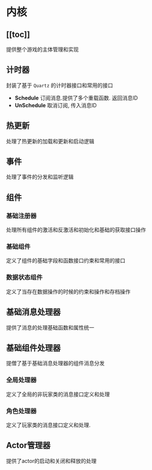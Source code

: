 # 内核

[[toc]]
---

提供整个游戏的主体管理和实现

## 计时器

封装了基于 `Quartz` 的计时器接口和常用的接口

- **Schedule** 订阅消息.提供了多个重载函数. 返回消息ID
- **UnSchedule** 取消订阅, 传入消息ID

## 热更新

处理了热更新的加载和更新和启动逻辑

## 事件

处理了事件的分发和监听逻辑

## 组件

### 基础注册器

处理所有组件的激活和反激活和初始化和基础的获取接口操作

### 基础组件

定义了组件的基础字段和函数接口约束和常用的接口

### 数据状态组件

定义了当存在数据操作的时候的约束和操作和存档操作

## 基础消息处理器

提供了消息的处理基础函数和属性统一

## 基础组件处理器

提僧了基于基础消息处理器的组件消息分发

### 全局处理器

定义了全局的非玩家类的消息接口定义和处理

### 角色处理器

定义了玩家类的消息接口定义和处理.

## Actor管理器

提供了actor的启动和关闭和释放的处理
